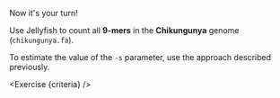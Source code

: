 <script>
import Alert from "$components/Alert.svelte";
import Exercise from "$components/Exercise.svelte";
import Execute from "$components/Execute.svelte";

const criteria = [
{
	name: "File <code>chikungunya.jf</code> exists",
	checks: [{
		type: "file",
		path: "chikungunya.jf",
		action: "exists"
	}]
},
{
	name: "File <code>chikungunya.jf</code> contains the output of running <code>jellyfish count</code> on the Chikungunya genome",
	checks: [{
		type: "file",
		path: "chikungunya.jf",
		action: "contents",
        commandObserved: `jellyfish query chikungunya.jf CATACTCTC`,
		commandExpected: `echo "CATACTCTC 1"`
	}]
}];
</script>

Now it's your turn!

Use Jellyfish to count all **9-mers** in the **Chikungunya** genome (`chikungunya.fa`).

To estimate the value of the `-s` parameter, use the approach described previously.

<Exercise {criteria} />
